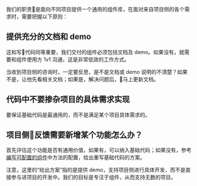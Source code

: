我们的职责是面向不同项目提供一个通用的组件库，在面对来自项目侧的各个需求时，需要把握以下原则：

## 提供充分的文档和 demo

这和写代码同等重要，我们交付的组件必须包括文档及 demo。如果没有，就需要和组件使用方 1v1 沟通，这是非常低效的工作方式。

当收到项目侧的咨询时，一定要反思，是不是文档或 demo 说明的不清楚？如果不是，让他先看相关文档；如果是，解决问题后，马上更新文档。

## 代码中不要掺杂项目的具体需求实现

要保证基础代码是最通用的，而不是满足某个项目具体需求的。

## 项目侧反馈需要新增某个功能怎么办？

首先评估这个功能是否有通用价值，如果有，可以纳入基础代码；如果没有，参考[编写可配置的组件](./编写可配置的组件.md)中方法的配置，给出重写基础代码的方案。

注意，这里的“给出方案”指的是提供 demo，支持项目侧进行具体开发，而不是直接参与进项目的开发中。我们的目标是专注于组件，从而支持无数的项目。

